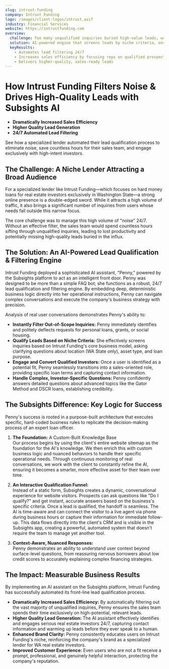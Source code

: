 ```yaml
---
slug: intrust-funding
company: Intrust Funding
logo: /images/client-logos/intrust.avif
industry: Financial Services
website: https://intrustfunding.com
overview:
  challenge: Too many unqualified inquiries buried high-value leads, wasting sales team time.
  solution: AI-powered engine that screens leads by niche criteria, ensuring sales only engage with high-quality prospects.
  keyResults:
    - Automates lead filtering 24/7
    - Increases sales efficiency by focusing reps on qualified prospects
    - Delivers higher-quality, sales-ready leads
---
```


# How Intrust Funding Filters Noise & Drives High-Quality Leads with Subsights AI

- **Dramatically Increased Sales Efficiency**
- **Higher Quality Lead Generation**
- **24/7 Automated Lead Filtering**

See how a specialized lender automated their lead qualification process to eliminate noise, save countless hours for their sales team, and engage exclusively with high-intent investors.

## The Challenge: A Niche Lender Attracting a Broad Audience

For a specialized lender like Intrust Funding—which focuses on hard money loans for real estate investors exclusively in Washington State—a strong online presence is a double-edged sword. While it attracts a high volume of traffic, it also brings a significant number of inquiries from users whose needs fall outside this narrow focus.

The core challenge was to manage this high volume of "noise" 24/7. Without an effective filter, the sales team would spend countless hours sifting through unqualified inquiries, leading to lost productivity and potentially missing high-quality leads buried in the influx.

## The Solution: An AI-Powered Lead Qualification & Filtering Engine

Intrust Funding deployed a sophisticated AI assistant, "Penny," powered by the Subsights platform to act as an intelligent front door. Penny was designed to be more than a simple FAQ bot; she functions as a robust, 24/7 lead qualification and filtering engine. By embedding deep, deterministic business logic directly into her operational instructions, Penny can navigate complex conversations and execute the company's business strategy with precision.

Analysis of real user conversations demonstrates Penny's ability to:

- **Instantly Filter Out-of-Scope Inquiries:** Penny immediately identifies and politely deflects requests for personal loans, grants, or social housing.
- **Qualify Leads Based on Niche Criteria:** She effectively screens inquiries based on Intrust Funding's core business model, asking clarifying questions about location (WA State only), asset type, and loan purpose.
- **Engage and Convert Qualified Investors:** Once a user is identified as a potential fit, Penny seamlessly transitions into a sales-oriented role, providing specific loan terms and capturing contact information.
- **Handle Complex, Investor-Specific Questions:** Penny confidently answers detailed questions about advanced topics like the Gator Method and DSCR loans, establishing credibility.

## The Subsights Difference: Key Logic for Success

Penny's success is rooted in a purpose-built architecture that executes specific, hard-coded business rules to replicate the decision-making process of an expert loan officer.

1. **The Foundation:** A Custom-Built Knowledge Base  
   Our process begins by using the client's entire website sitemap as the foundation for the AI's knowledge. We then enrich this with custom business logic and nuanced behaviors to handle their specific operational needs. Through continuous monitoring of real conversations, we work with the client to constantly refine the AI, ensuring it becomes a smarter, more effective asset for their team over time.

2. **An Interactive Qualification Funnel:**  
   Instead of a static form, Subsights creates a dynamic, conversational experience for website visitors. Prospects can ask questions like "Do I qualify?" and get instant, accurate answers based on the business's specific criteria. Once a lead is qualified, the handoff is seamless. The AI is time-aware and can connect the visitor to a live agent via phone during business hours or capture their information for immediate follow-up. This data flows directly into the client's CRM and is visible in the Subsights app, creating a powerful, automated system that doesn't require the team to manage yet another tool.

3. **Context-Aware, Nuanced Responses:**  
   Penny demonstrates an ability to understand user context beyond surface-level questions, from reassuring nervous borrowers about low credit scores to accurately explaining complex financing strategies.

## The Impact: Measurable Business Results

By implementing an AI assistant on the Subsights platform, Intrust Funding has successfully automated its front-line lead qualification process.

- **Dramatically Increased Sales Efficiency:** By automatically filtering out the vast majority of unqualified inquiries, Penny ensures the sales team spends their time exclusively on high-potential, relevant leads.
- **Higher Quality Lead Generation:** The AI assistant effectively identifies and engages serious real estate investors 24/7, capturing contact information and warming up leads before they ever speak to a human.
- **Enhanced Brand Clarity:** Penny consistently educates users on Intrust Funding's niche, reinforcing the company's brand as a specialized lender for WA real estate investors.
- **Improved Customer Experience:** Even users who are not a fit receive a prompt, professional, and genuinely helpful interaction, protecting the company's reputation.